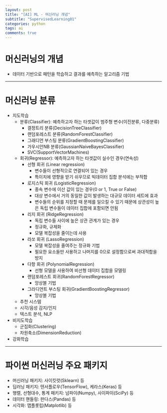 ```yaml
---
layout: post
title: "[AI] ML - 머신러닝 개념"
subtitle: "SupervisedLearning01"
categories: python
tags: ai
comments: true
---
```


# 머신러닝의 개념
- 데이터 기반으로 패턴을 학습하고 결과를 예측하는 알고리즘 기법
 
* * *

# 머신러닝 분류
- 지도학습
    - 분류(Classifier): 예측하고자 하는 타겟값이 범주형 변수(이진분류, 다중분류)
        - 결정트리 분류(DecisionTreeClassifier)
        - 랜덤포레스트 분류(RandomForestClassifier)
        - 그래디언 부스팅 분류(GradientBoostingClassifier)
        - 가우시안NB 분류(GaussianNaiveBayesClassifier)
        - SVC(SupportVectorMachines)
    - 회귀(Regressor): 예측하고자 하는 타겟값이 실수인 경우(연속성)
        - 선형 회귀 (Linear regression)
            - 변수들이 선형적으로 연결되어 있는 경우
            - 특이치에 영향을 받기 쉬우므로 빅데이터 집합 분석에는 부적합
        - 로지스틱 회귀 (LogisticRegression)
            - 종속 변수에 이산 값이 있는 경우(0 or 1, True or False)
            - 대상 변수에서 거의 동일한 값이 발생하는 대규모 데이터 세트에 효과
            - 변수들의 순위를 지정할 때 문제를 일으킬 수 있기 때문에 상관성이 높은 독립 변수들이 데이터 집합에 포함되면 안됨
        - 리지 회귀 (RidgeRegression)
            - 독립 변수들 사이에 높은 상관 관계가 있는 경우
            - 정규화, 규제화
            - 모델 복잡성을 줄이는데 사용
        - 라쏘 회귀 (LassoRegression)
            - 모델 복잡성을 줄여주는 정규화 기법
            - 필요한 요소들만 사용하고 나머지를 0으로 설정함으로써 과대적합을 방지
        - 다항 회귀 (PolynomialRegression)
            - 선형 모델을 사용하여 비선형 데이터 집합을 모델링
        - 랜덤포레스트 회귀(RandomForestRegressor)
            - 앙상블 기법
        - 그라디언트 부스팅 회귀(GradientBoostingRegressor)
            - 앙상블 기법
    - 추천 시스템
    - 시각/음성 감지/인지
    - 텍스트 분석, NLP
- 비지도학습
    - 군집화(Clustering)
    - 차원축소(DimensionReduction)
- 강화학습
* * *

# 파이썬 머신러닝 주요 패키지
- 머신러닝 패키지: 사이킷럿(Sklearn) 등
- 딥러닝 패키지: 텐서플로우(TensorFlow), 케라스(Keras) 등
- 행렬, 선형대수, 통계 패키지: 넘파이(Numpy), 사이파이(SciPy) 등
- 데이터 핸들링: 판다스(Pandas) 등
- 시각화: 맵플롯립(Matplotlib) 등